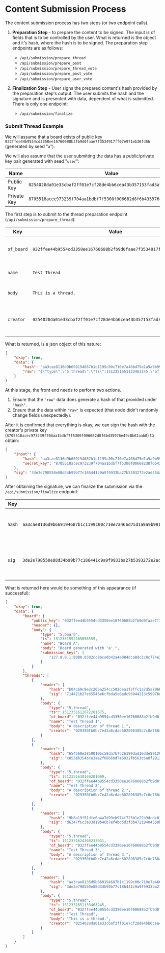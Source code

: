 # Content Submission Process

The content submission process has two steps (or two endpoint calls).

1. **Preparation Step** - to prepare the content to be signed. The input is of fields that is to be controlled by the user. What is returned is the object and it's hash, where the hash is to be signed. The preparation step endpoints are as follows:
    * `/api/submission/prepare_thread`
    * `/api/submission/prepare_post`
    * `/api/submission/prepare_thread_vote`
    * `/api/submission/prepare_post_vote`
    * `/api/submission/prepare_user_vote`

2. **Finalization Step** - User signs the prepared content's hash provided by the preparation step's output. The user submits the hash and the signature and is presented with data, dependent of what is submitted. There is only one endpoint:
    * `/api/submission/finalize`

### Submit Thread Example

We will assume that a board exists of public key `032ffee44b9554cd3350ee16760688b2fb9d0faae7f3534917ff07e971eb36fd6b` (generated by seed "`a`").

We will also assume that the user submitting the data has a public/private key pair generated with seed "`user`":

| Name | Value |
| --- | --- |
| Public Key | `0254020da01e33cbaf2ff01e7cf28de4bb6cea43b357153fad3a50a0e7dd728718` |
| Private Key | `8705518acec973239f704aa1bdbf7f5300f006682d8f6b435976e49c8b62aab0` |

The first step is to submit to the thread preparation endpoint (`/api/submission/prepare_thread`):

| Key | Value | Description |
| --- | --- | --- |
| `of_board` | `032ffee44b9554cd3350ee16760688b2fb9d0faae7f3534917ff07e971eb36fd6b` | public key of board to submit thread to |
| `name` | `Test Thread` | name of the thread to submit |
| `body` | `This is a thread.` | body of the thread to submit |
| `creator` | `0254020da01e33cbaf2ff01e7cf28de4bb6cea43b357153fad3a50a0e7dd728718` | public key of the user that "creates" this thread |

What is returned, is a json object of this nature:

```json
{
    "okay": true,
    "data": {
        "hash": "aa3cae8136d9b669194687b1c1199c00c710e7a466d75d1a9a9b991b75a1eec0",
        "raw": "{\"type\":\"5,thread\",\"ts\":1512351651133463245,\"of_board\":\"032ffee44b9554cd3350ee16760688b2fb9d0faae7f3534917ff07e971eb36fd6b\",\"name\":\"Test Thread\",\"body\":\"This is a thread.\",\"creator\":\"0254020da01e33cbaf2ff01e7cf28de4bb6cea43b357153fad3a50a0e7dd728718\"}"
    }
}
```

At this stage, the front end needs to perform two actions.
1. Ensure that the `"raw"` data does generate a hash of that provided under `"hash"`.
2. Ensure that the data within `"raw"` is expected (that node didn't randomly change fields unexpectedly).

After it is confirmed that everything is okay, we can sign the hash with the creator's private key (`8705518acec973239f704aa1bdbf7f5300f006682d8f6b435976e49c8b62aab0`) to obtain:

```json
{
    "input": {
        "hash": "aa3cae8136d9b669194687b1c1199c00c710e7a466d75d1a9a9b991b75a1eec0",
        "secret_key": "8705518acec973239f704aa1bdbf7f5300f006682d8f6b435976e49c8b62aab0"
    },
    "sig": "3de2e798550e88d34b99b77c186441c9a9f9933ba27b5393272e2ad434a1b4e303fd419fa9b50237bfd11fda24d2c7d680b0004d8c9640f9ce3d3ff0dbd1d68200"
}
```

After obtaining the signature, we can finalize the submission via the `/api/submission/finalize` endpoint:

| Key | Value | Description |
| --- | --- | --- |
| `hash` | `aa3cae8136d9b669194687b1c1199c00c710e7a466d75d1a9a9b991b75a1eec0` | hash of content that needs submission finalization |
| `sig` | `3de2e798550e88d34b99b77c186441c9a9f9933ba27b5393272e2ad434a1b4e303fd419fa9b50237bfd11fda24d2c7d680b0004d8c9640f9ce3d3ff0dbd1d68200` | signature of the hash, generated with the creator's private key |

What is returned here would be something of this appearance (if successful):

```json
{
    "okay": true,
    "data": {
        "board": {
            "public_key": "032ffee44b9554cd3350ee16760688b2fb9d0faae7f3534917ff07e971eb36fd6b",
            "header": {},
            "body": {
                "type": "5,board",
                "ts": 1512351592165056559,
                "name": "Board A",
                "body": "Board generated with 'a'.",
                "submission_keys": [
                    "127.0.0.1:8080,0302cc8bca0b42a4e084dca0dc2c8c774e2dac1062d182103d7623ad63165e1eeb"
                ]
            }
        },
        "threads": [
            {
                "header": {
                    "hash": "b04cb9c9e2c205a254cc502dea1f2ffc1a7d5a796609b8b023ef8413a1c6b806",
                    "sig": "714421b27eb5546e6cfbda5c6adc93944213c5997bd3cc908cf3841128e9de7664bce89311e68b84e049a535e5933b2a01db27aa1f972973a31fde0361e7e7fd00"
                },
                "body": {
                    "type": "5,thread",
                    "ts": 1512351612672281575,
                    "of_board": "032ffee44b9554cd3350ee16760688b2fb9d0faae7f3534917ff07e971eb36fd6b",
                    "name": "Test Thread 1",
                    "body": "A description of thread 1.",
                    "creator": "029350fb0bc7e42a6cdac602896385c7c0e76845818908a40847e7b0f5407d98e9"
                }
            },
            {
                "header": {
                    "hash": "654560e38500105c58da7b7c2b199dad16dde8912925a35951a0b8169f2b00eb",
                    "sig": "c853eb354bce3ae2f0866bd7a6932fb563c6a8f29131d7618669c1358db40a1632f1090e0e9a2d06ec35701074b6344ba8445b0331c619c7c20a41c0fe7f13e901"
                },
                "body": {
                    "type": "5,thread",
                    "ts": 1512351618169281099,
                    "of_board": "032ffee44b9554cd3350ee16760688b2fb9d0faae7f3534917ff07e971eb36fd6b",
                    "name": "Test Thread 2",
                    "body": "A description of thread 2.",
                    "creator": "029350fb0bc7e42a6cdac602896385c7c0e76845818908a40847e7b0f5407d98e9"
                }
            },
            {
                "header": {
                    "hash": "9b8a19f51dfe0b4a7d99eb974f725b1e22b9dcdc01ce16ce3a0844b3fbbed1eb",
                    "sig": "d6347f6c3a83d19b46b7ef4bd5d3f3b47219404559b4598ae8211c6b67ee67453b84726181221233355f366a096f266fadf0314f94672b17b947fe593eeda3d901"
                },
                "body": {
                    "type": "5,thread",
                    "ts": 1512351624308233031,
                    "of_board": "032ffee44b9554cd3350ee16760688b2fb9d0faae7f3534917ff07e971eb36fd6b",
                    "name": "Test Thread 3",
                    "body": "A description of thread 3.",
                    "creator": "029350fb0bc7e42a6cdac602896385c7c0e76845818908a40847e7b0f5407d98e9"
                }
            },
            {
                "header": {
                    "hash": "aa3cae8136d9b669194687b1c1199c00c710e7a466d75d1a9a9b991b75a1eec0",
                    "sig": "3de2e798550e88d34b99b77c186441c9a9f9933ba27b5393272e2ad434a1b4e303fd419fa9b50237bfd11fda24d2c7d680b0004d8c9640f9ce3d3ff0dbd1d68200"
                },
                "body": {
                    "type": "5,thread",
                    "ts": 1512351651133463245,
                    "of_board": "032ffee44b9554cd3350ee16760688b2fb9d0faae7f3534917ff07e971eb36fd6b",
                    "name": "Test Thread",
                    "body": "This is a thread.",
                    "creator": "0254020da01e33cbaf2ff01e7cf28de4bb6cea43b357153fad3a50a0e7dd728718"
                }
            }
        ]
    }
}
```